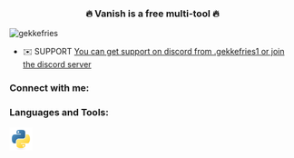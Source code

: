 <h3 align="center">🔥 Vanish is a free multi-tool 🔥</h3>

<p align="left"> <img src="https://komarev.com/ghpvc/?username=gekkefries&label=Profile%20views&color=0e75b6&style=flat" alt="gekkefries" /> </p>

- ✉️ SUPPORT [You can get support on discord from .gekkefries1 or join the discord server](https://discord.gg/vanishtool)

<h3 align="left">Connect with me:</h3>
<p align="left">
</p>

<h3 align="left">Languages and Tools:</h3>
<p align="left"> <a href="https://www.python.org" target="_blank" rel="noreferrer"> <img src="https://raw.githubusercontent.com/devicons/devicon/master/icons/python/python-original.svg" alt="python" width="40" height="40"/> </a> </p>
